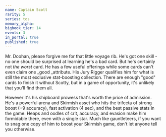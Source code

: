 ```yaml
---
name: Captain Scott
rarity: 5
series: tos
memory_alpha:
bigbook_tier: 14
events: 3
in_portal: true
published: true
---
```


Mr. Doohan, please forgive me for that little voyage rib. He's got one skill - no one should be surprised at learning he's a bad card. But he's certainly not _the worst_ card. He has a few useful offerings while some cards can't even claim one _good _attribute. His Jury Rigger qualifies him for what is still the most exclusive stat-boosting collection. There are enough "good" cards to finish it without Scotty, but in a game of opportunity, it's unlikely that you'll find them all.

However it's his shipboard prowess that's worth the price of admission. He's a powerful arena and Skirmish asset who hits the trifecta of strong boost (+9 accuracy), fast activation (4 sec), and the best passive stats in the game. Heaps and oodles of crit, accuracy, and evasion make him formidable there, even with a single star. Much like gauntleteers, if you want to snag one copy of him to boost your Skirmish game, don't let anyone tell you otherwise.
